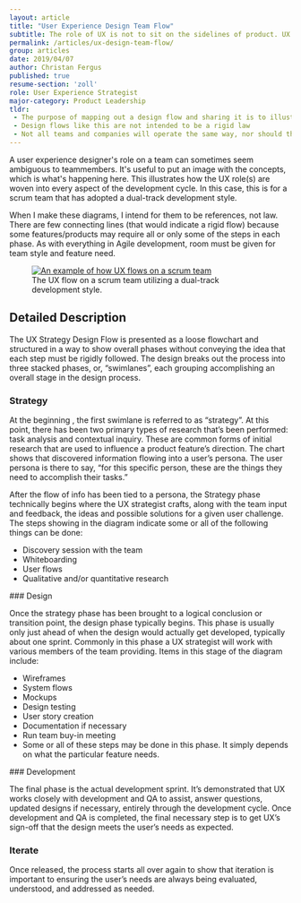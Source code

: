```yaml
---
layout: article
title: "User Experience Design Team Flow"
subtitle: The role of UX is not to sit on the sidelines of product. UX is to be an integral, driving, & course-correcting force that is crucial to a product’s development.
permalink: /articles/ux-design-team-flow/
group: articles
date: 2019/04/07
author: Christan Fergus
published: true
resume-section: 'zoll'
role: User Experience Strategist
major-category: Product Leadership
tldr:
 - The purpose of mapping out a design flow and sharing it is to illustrate how it <em>can</em> be done, and perhaps spark inspiration for other teams
 - Design flows like this are not intended to be a rigid law
 - Not all teams and companies will operate the same way, nor should they because teams contain humans
---
```

<span class="dropcap">A</span> user experience designer's role on a team can sometimes seem ambiguous to teammembers. It's useful to put an image with the concepts, which is what's happening here. This illustrates how the UX role(s) are woven into every aspect of the development cycle. In this case, this is for a scrum team that has adopted a dual-track development style.

When I make these diagrams, I intend for them to be references, not law. There are few connecting lines (that would indicate a rigid flow) because some features/products may require all or only some of the steps in each phase. As with everything in Agile development, room must be given for team style and feature need.
<figure>
    <a href="https://res.cloudinary.com/fergd/image/upload/v1554951976/fergdblog/UX-Design-Flow-Original-3370w.png" target="_blank" rel="noopener" rel="external">
        <img srcset="https://res.cloudinary.com/fergd/image/upload/v1555249500/fergdblog/UX-Design-Flow_Copy-320w.png 320w,
                https://res.cloudinary.com/fergd/image/upload/v1555249500/fergdblog/UX-Design-Flow-Original-480w.png 480w,
                https://res.cloudinary.com/fergd/image/upload/v1555249500/fergdblog/UX-Design-Flow-Original-800w.png 800w,
                https://res.cloudinary.com/fergd/image/upload/v1554951976/fergdblog/UX-Design-Flow-Original-3370w.png 900w" sizes="(max-width: 340px) 330px,
                    (max-width: 480px) 440px, 
                    (max-width: 1024px) 800px,    
                    1025px" src="https://res.cloudinary.com/fergd/image/upload/v1554951976/fergdblog/UX-Design-Flow-Original-3370w.png" alt="An example of how UX flows on a scrum team">
    </a>
    <figcaption>The UX flow on a scrum team utilizing a dual-track development style.</figcaption>
</figure>

## Detailed Description

The UX Strategy Design Flow is presented as a loose flowchart and structured in a way to show overall phases without conveying the idea that each step must be rigidly followed. The design breaks out the process into three stacked phases, or, “swimlanes”, each grouping accomplishing an overall stage in the design process. 

### Strategy

At the beginning , the first swimlane is referred to as “strategy”. At this point, there has been two primary types of research that’s been performed: task analysis and contextual inquiry. These are common forms of initial research that are used to influence a product feature’s direction. The chart shows that discovered information flowing into a user’s persona. The user persona is there to say, “for this specific person, these are the things they need to accomplish their tasks.”

After the flow of info has been tied to a persona, the Strategy phase technically begins where the UX strategist crafts, along with the team input and feedback, the ideas and possible solutions for a given user challenge. The steps showing in the diagram indicate some or all of the following things can be done:
<ul class="inside">
<li>Discovery session with the team</li>
<li>Whiteboarding</li>
<li>User flows</li>
<li>Qualitative and/or quantitative research</li>
</ul>
### Design

Once the strategy phase has been brought to a logical conclusion or transition point, the design phase typically begins. This phase is usually only just ahead of when the design would actually get developed, typically about one sprint. Commonly in this phase a UX strategist will work with various members of the team providing. Items in this stage of the diagram include:
<ul class="inside">
<li>Wireframes</li>
<li>System flows</li>
<li>Mockups</li>
<li>Design testing</li>
<li>User story creation</li>
<li>Documentation if necessary</li>
<li>Run team buy-in meeting</li>
<li>Some or all of these steps may be done in this phase. It simply depends on what the particular feature needs.</li>
</ul>
### Development

The final phase is the actual development sprint. It’s demonstrated that UX works closely with development and QA to assist, answer questions, updated designs if necessary, entirely through the development cycle. Once development and QA is completed, the final necessary step is to get UX’s sign-off that the design meets the user’s needs as expected. 

### Iterate
Once released, the process starts all over again to show that iteration is important to ensuring the user’s needs are always being evaluated, understood, and addressed as needed. 